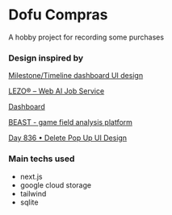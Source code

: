 # Dofu Compras

A hobby project for recording some purchases

### Design inspired by
[Milestone/Timeline dashboard UI design](https://dribbble.com/shots/7287678-Milestone-Timeline-dashboard-UI-design)

[LEZO® – Web AI Job Service](https://www.behance.net/gallery/200964741/LEZO-Web-AI-Job-Service?tracking_source=search_projects&l=34)

[Dashboard](https://www.behance.net/gallery/210155153/Dashboard?tracking_source=search_projects|charts+design&l=42)

[BEAST - game field analysis platform](https://www.behance.net/gallery/210495351/BEAST-game-field-analysis-platform?tracking_source=search_projects|month+chart&l=110)

[Day 836 • Delete Pop Up UI Design](https://www.behance.net/gallery/80476113/Day-836-Delete-Pop-Up-UI-Design?tracking_source=search_projects|delete+design&l=82)

### Main techs used

- next.js
- google cloud storage
- tailwind
- sqlite